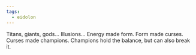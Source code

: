 ```yaml
---
tags:
  - eidolon
---
```

Titans, giants, gods... Illusions... Energy made form. Form made curses. Curses made champions. Champions hold the balance, but can also break it.